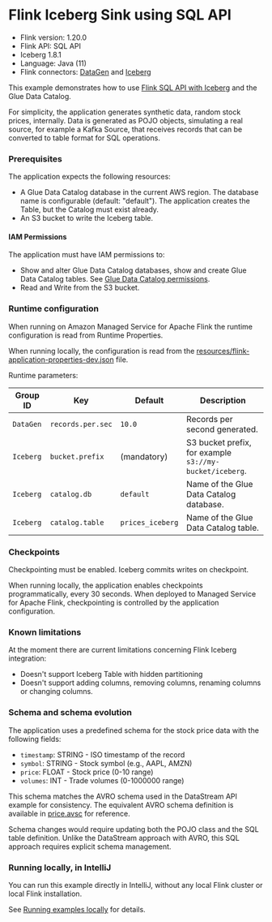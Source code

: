 # Flink Iceberg Sink using SQL API

* Flink version: 1.20.0
* Flink API: SQL API
* Iceberg 1.8.1
* Language: Java (11)
* Flink connectors: [DataGen](https://nightlies.apache.org/flink/flink-docs-release-1.20/docs/connectors/datastream/datagen/) 
   and [Iceberg](https://iceberg.apache.org/docs/latest/flink/)

This example demonstrates how to use
[Flink SQL API with Iceberg](https://iceberg.apache.org/docs/latest/flink-writes/) and the Glue Data Catalog.

For simplicity, the application generates synthetic data, random stock prices, internally. 
Data is generated as POJO objects, simulating a real source, for example a Kafka Source, that receives records 
that can be converted to table format for SQL operations.

### Prerequisites

The application expects the following resources:
* A Glue Data Catalog database in the current AWS region. The database name is configurable (default: "default").
  The application creates the Table, but the Catalog must exist already.
* An S3 bucket to write the Iceberg table.

#### IAM Permissions

The application must have IAM permissions to:
* Show and alter Glue Data Catalog databases, show and create Glue Data Catalog tables. 
  See [Glue Data Catalog permissions](https://docs.aws.amazon.com/athena/latest/ug/fine-grained-access-to-glue-resources.html).
* Read and Write from the S3 bucket.

### Runtime configuration

When running on Amazon Managed Service for Apache Flink the runtime configuration is read from Runtime Properties.

When running locally, the configuration is read from the
[resources/flink-application-properties-dev.json](./src/main/resources/flink-application-properties-dev.json) file.

Runtime parameters:

| Group ID  | Key                      | Default           | Description                                                                                                         |
|-----------|--------------------------|-------------------|---------------------------------------------------------------------------------------------------------------------|
| `DataGen` | `records.per.sec`        | `10.0`            | Records per second generated.                                                                                       |
| `Iceberg` | `bucket.prefix`          | (mandatory)       | S3 bucket prefix, for example `s3://my-bucket/iceberg`.                                                             |
| `Iceberg` | `catalog.db`             | `default`         | Name of the Glue Data Catalog database.                                                                             |
| `Iceberg` | `catalog.table`          | `prices_iceberg`  | Name of the Glue Data Catalog table.                                                                                |

### Checkpoints

Checkpointing must be enabled. Iceberg commits writes on checkpoint.

When running locally, the application enables checkpoints programmatically, every 30 seconds.
When deployed to Managed Service for Apache Flink, checkpointing is controlled by the application configuration.

### Known limitations

At the moment there are current limitations concerning Flink Iceberg integration:
* Doesn't support Iceberg Table with hidden partitioning
* Doesn't support adding columns, removing columns, renaming columns or changing columns.

### Schema and schema evolution

The application uses a predefined schema for the stock price data with the following fields:
* `timestamp`: STRING - ISO timestamp of the record
* `symbol`: STRING - Stock symbol (e.g., AAPL, AMZN)
* `price`: FLOAT - Stock price (0-10 range)
* `volumes`: INT - Trade volumes (0-1000000 range)

This schema matches the AVRO schema used in the DataStream API example for consistency.
The equivalent AVRO schema definition is available in [price.avsc](./src/main/resources/price.avsc) for reference.

Schema changes would require updating both the POJO class and the SQL table definition.
Unlike the DataStream approach with AVRO, this SQL approach requires explicit schema management.

### Running locally, in IntelliJ

You can run this example directly in IntelliJ, without any local Flink cluster or local Flink installation.

See [Running examples locally](https://github.com/nicusX/amazon-managed-service-for-apache-flink-examples/blob/main/java/running-examples-locally.md) for details.
